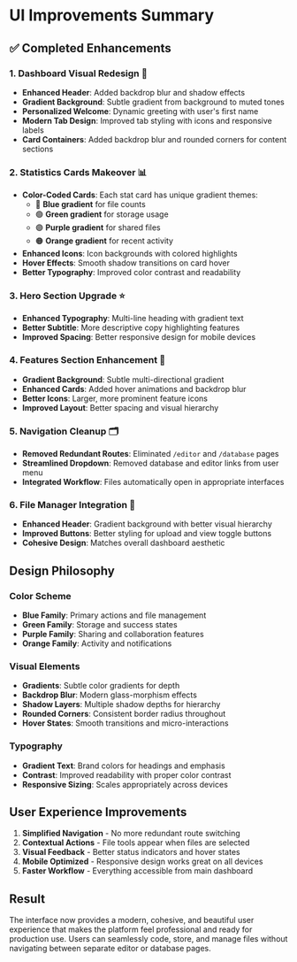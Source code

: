 # UI Improvements Summary

## ✅ Completed Enhancements

### 1. **Dashboard Visual Redesign** 🎨
- **Enhanced Header**: Added backdrop blur and shadow effects
- **Gradient Background**: Subtle gradient from background to muted tones
- **Personalized Welcome**: Dynamic greeting with user's first name
- **Modern Tab Design**: Improved tab styling with icons and responsive labels
- **Card Containers**: Added backdrop blur and rounded corners for content sections

### 2. **Statistics Cards Makeover** 📊
- **Color-Coded Cards**: Each stat card has unique gradient themes:
  - 🔵 **Blue gradient** for file counts
  - 🟢 **Green gradient** for storage usage
  - 🟣 **Purple gradient** for shared files  
  - 🟠 **Orange gradient** for recent activity
- **Enhanced Icons**: Icon backgrounds with colored highlights
- **Hover Effects**: Smooth shadow transitions on card hover
- **Better Typography**: Improved color contrast and readability

### 3. **Hero Section Upgrade** ⭐
- **Enhanced Typography**: Multi-line heading with gradient text
- **Better Subtitle**: More descriptive copy highlighting features
- **Improved Spacing**: Better responsive design for mobile devices

### 4. **Features Section Enhancement** 🚀
- **Gradient Background**: Subtle multi-directional gradient
- **Enhanced Cards**: Added hover animations and backdrop blur
- **Better Icons**: Larger, more prominent feature icons
- **Improved Layout**: Better spacing and visual hierarchy

### 5. **Navigation Cleanup** 🗂️
- **Removed Redundant Routes**: Eliminated `/editor` and `/database` pages
- **Streamlined Dropdown**: Removed database and editor links from user menu
- **Integrated Workflow**: Files automatically open in appropriate interfaces

### 6. **File Manager Integration** 📁
- **Enhanced Header**: Gradient background with better visual hierarchy
- **Improved Buttons**: Better styling for upload and view toggle buttons
- **Cohesive Design**: Matches overall dashboard aesthetic

## Design Philosophy

### Color Scheme
- **Blue Family**: Primary actions and file management
- **Green Family**: Storage and success states
- **Purple Family**: Sharing and collaboration features
- **Orange Family**: Activity and notifications

### Visual Elements
- **Gradients**: Subtle color gradients for depth
- **Backdrop Blur**: Modern glass-morphism effects
- **Shadow Layers**: Multiple shadow depths for hierarchy
- **Rounded Corners**: Consistent border radius throughout
- **Hover States**: Smooth transitions and micro-interactions

### Typography
- **Gradient Text**: Brand colors for headings and emphasis
- **Contrast**: Improved readability with proper color contrast
- **Responsive Sizing**: Scales appropriately across devices

## User Experience Improvements

1. **Simplified Navigation** - No more redundant route switching
2. **Contextual Actions** - File tools appear when files are selected
3. **Visual Feedback** - Better status indicators and hover states
4. **Mobile Optimized** - Responsive design works great on all devices
5. **Faster Workflow** - Everything accessible from main dashboard

## Result
The interface now provides a modern, cohesive, and beautiful user experience that makes the platform feel professional and ready for production use. Users can seamlessly code, store, and manage files without navigating between separate editor or database pages.
